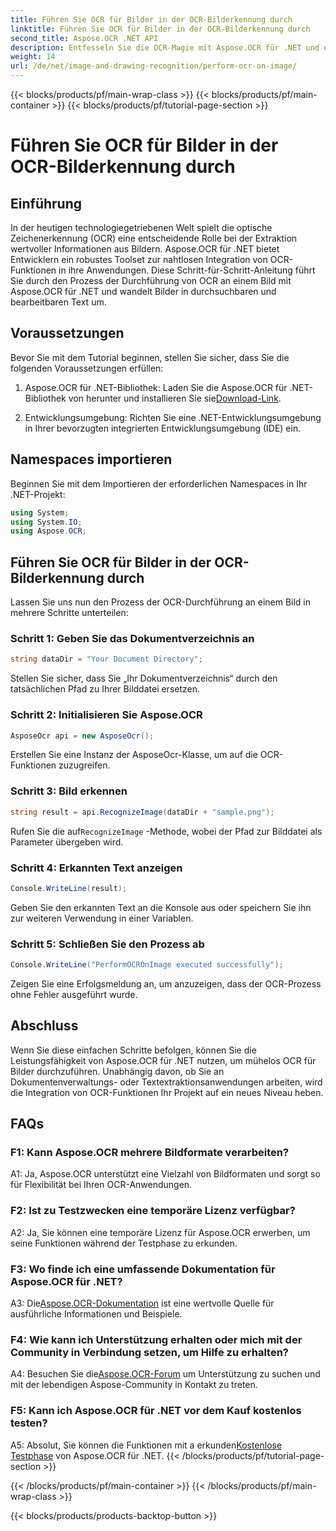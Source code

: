 ```yaml
---
title: Führen Sie OCR für Bilder in der OCR-Bilderkennung durch
linktitle: Führen Sie OCR für Bilder in der OCR-Bilderkennung durch
second_title: Aspose.OCR .NET API
description: Entfesseln Sie die OCR-Magie mit Aspose.OCR für .NET und extrahieren Sie mühelos Text aus Bildern. Entdecken Sie das Tutorial für eine nahtlose Integration.
weight: 14
url: /de/net/image-and-drawing-recognition/perform-ocr-on-image/
---
```


{{< blocks/products/pf/main-wrap-class >}}
{{< blocks/products/pf/main-container >}}
{{< blocks/products/pf/tutorial-page-section >}}

# Führen Sie OCR für Bilder in der OCR-Bilderkennung durch

## Einführung

In der heutigen technologiegetriebenen Welt spielt die optische Zeichenerkennung (OCR) eine entscheidende Rolle bei der Extraktion wertvoller Informationen aus Bildern. Aspose.OCR für .NET bietet Entwicklern ein robustes Toolset zur nahtlosen Integration von OCR-Funktionen in ihre Anwendungen. Diese Schritt-für-Schritt-Anleitung führt Sie durch den Prozess der Durchführung von OCR an einem Bild mit Aspose.OCR für .NET und wandelt Bilder in durchsuchbaren und bearbeitbaren Text um.

## Voraussetzungen

Bevor Sie mit dem Tutorial beginnen, stellen Sie sicher, dass Sie die folgenden Voraussetzungen erfüllen:

1.  Aspose.OCR für .NET-Bibliothek: Laden Sie die Aspose.OCR für .NET-Bibliothek von herunter und installieren Sie sie[Download-Link](https://releases.aspose.com/ocr/net/).

2. Entwicklungsumgebung: Richten Sie eine .NET-Entwicklungsumgebung in Ihrer bevorzugten integrierten Entwicklungsumgebung (IDE) ein.

## Namespaces importieren

Beginnen Sie mit dem Importieren der erforderlichen Namespaces in Ihr .NET-Projekt:

```csharp
using System;
using System.IO;
using Aspose.OCR;
```

## Führen Sie OCR für Bilder in der OCR-Bilderkennung durch

Lassen Sie uns nun den Prozess der OCR-Durchführung an einem Bild in mehrere Schritte unterteilen:

### Schritt 1: Geben Sie das Dokumentverzeichnis an

```csharp
string dataDir = "Your Document Directory";
```

Stellen Sie sicher, dass Sie „Ihr Dokumentverzeichnis“ durch den tatsächlichen Pfad zu Ihrer Bilddatei ersetzen.

### Schritt 2: Initialisieren Sie Aspose.OCR

```csharp
AsposeOcr api = new AsposeOcr();
```

Erstellen Sie eine Instanz der AsposeOcr-Klasse, um auf die OCR-Funktionen zuzugreifen.

### Schritt 3: Bild erkennen

```csharp
string result = api.RecognizeImage(dataDir + "sample.png");
```

 Rufen Sie die auf`RecognizeImage` -Methode, wobei der Pfad zur Bilddatei als Parameter übergeben wird.

### Schritt 4: Erkannten Text anzeigen

```csharp
Console.WriteLine(result);
```

Geben Sie den erkannten Text an die Konsole aus oder speichern Sie ihn zur weiteren Verwendung in einer Variablen.

### Schritt 5: Schließen Sie den Prozess ab

```csharp
Console.WriteLine("PerformOCROnImage executed successfully");
```

Zeigen Sie eine Erfolgsmeldung an, um anzuzeigen, dass der OCR-Prozess ohne Fehler ausgeführt wurde.

## Abschluss

Wenn Sie diese einfachen Schritte befolgen, können Sie die Leistungsfähigkeit von Aspose.OCR für .NET nutzen, um mühelos OCR für Bilder durchzuführen. Unabhängig davon, ob Sie an Dokumentenverwaltungs- oder Textextraktionsanwendungen arbeiten, wird die Integration von OCR-Funktionen Ihr Projekt auf ein neues Niveau heben.

## FAQs

### F1: Kann Aspose.OCR mehrere Bildformate verarbeiten?

A1: Ja, Aspose.OCR unterstützt eine Vielzahl von Bildformaten und sorgt so für Flexibilität bei Ihren OCR-Anwendungen.

### F2: Ist zu Testzwecken eine temporäre Lizenz verfügbar?

A2: Ja, Sie können eine temporäre Lizenz für Aspose.OCR erwerben, um seine Funktionen während der Testphase zu erkunden.

### F3: Wo finde ich eine umfassende Dokumentation für Aspose.OCR für .NET?

 A3: Die[Aspose.OCR-Dokumentation](https://reference.aspose.com/ocr/net/) ist eine wertvolle Quelle für ausführliche Informationen und Beispiele.

### F4: Wie kann ich Unterstützung erhalten oder mich mit der Community in Verbindung setzen, um Hilfe zu erhalten?

 A4: Besuchen Sie die[Aspose.OCR-Forum](https://forum.aspose.com/c/ocr/16) um Unterstützung zu suchen und mit der lebendigen Aspose-Community in Kontakt zu treten.

### F5: Kann ich Aspose.OCR für .NET vor dem Kauf kostenlos testen?

 A5: Absolut, Sie können die Funktionen mit a erkunden[Kostenlose Testphase](https://releases.aspose.com/) von Aspose.OCR für .NET.
{{< /blocks/products/pf/tutorial-page-section >}}

{{< /blocks/products/pf/main-container >}}
{{< /blocks/products/pf/main-wrap-class >}}

{{< blocks/products/products-backtop-button >}}
